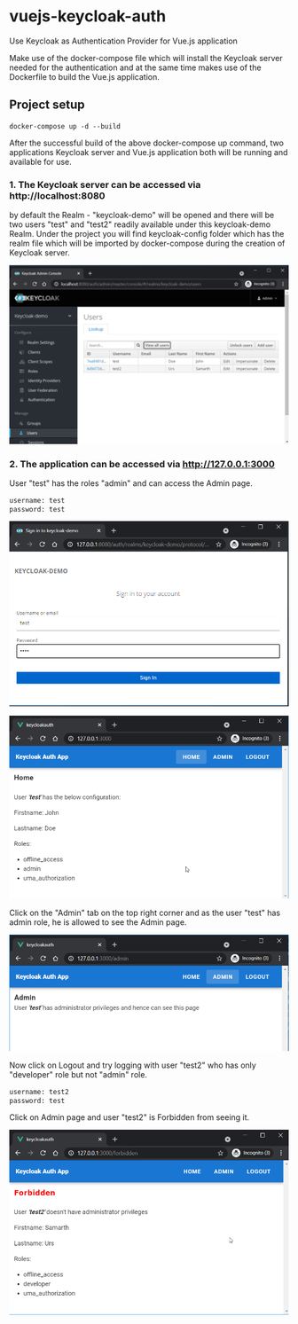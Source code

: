# vuejs-keycloak-auth
Use Keycloak as Authentication Provider for Vue.js application

Make use of the docker-compose file which will install the Keycloak server needed for the authentication and at the same time makes use
of the Dockerfile to build the Vue.js application.

## Project setup
```
docker-compose up -d --build
```

After the successful build of the above docker-compose up command, two applications Keycloak server and Vue.js application both will be running and 
available for use.

### 1. The Keycloak server can be accessed via http://localhost:8080
by default the Realm - "keycloak-demo" will be opened and there will be two users "test" and "test2" readily available under this keycloak-demo Realm.
Under the project you will find keycloak-config folder which has the realm file which will be imported by docker-compose during the creation of Keycloak server.

![img.png](img.png)

### 2. The application can be accessed via http://127.0.0.1:3000
User "test" has the roles "admin" and can access the Admin page.

```
username: test
password: test
```

![img_1.png](img_1.png)

![img_2.png](img_2.png)

Click on the "Admin" tab on the top right corner and as the user "test" has admin role, he is allowed to see the Admin page.

![img_3.png](img_3.png)

Now click on Logout and try logging with user "test2" who has only "developer" role but not "admin" role.

```
username: test2
password: test
```

Click on Admin page and user "test2" is Forbidden from seeing it.

![img_4.png](img_4.png)


 
